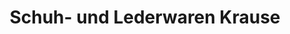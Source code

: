 ---
title: "Schuh- und Lederwaren Krause"
url: /mockrehna/schuh-und-lederwaren-krause/
shop: Schuhe
---